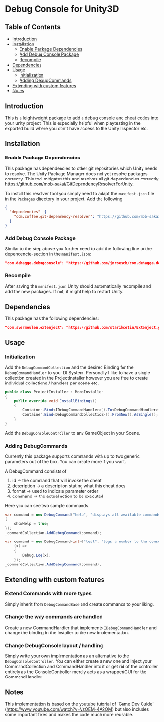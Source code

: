 # Debug Console for Unity3D

## Table of Contents
- [Introduction](#introduction)
- [Installation](#installation)
    - [Enable Package Dependencies](#enable-package-dependencies)
    - [Add Debug Console Package](#add-debug-console-package)
    - [Recompile](#recompile)
- [Dependencies](#dependencies)
- [Usage](#usage)
    - [Initialization](#initialization)
    - [Adding DebugCommands](#adding-debugcommands)
- [Extending with custom features](#extending-with-custom-features)
- [Notes](#notes)


## Introduction

This is a leightweight package to add a debug console and cheat codes into your unity project. This is especially helpful when playtesting in the exported build where you don't have access to the Unity Inspector etc. 

## Installation

### Enable Package Dependencies
This package has dependencies to other git repositories which Unity needs to resolve. The Unity Package Manager does not yet resolve packages correctly. This tool mitigates this and resolves all git dependencies correctly https://github.com/mob-sakai/GitDependencyResolverForUnity. 

To install this resolver tool you simply need to adapt the `manifest.json` file in the `Packages` directory in your project. Add the following:
```json
{
  "dependencies": {
    "com.coffee.git-dependency-resolver": "https://github.com/mob-sakai/GitDependencyResolverForUnity.git"
  }
}
```

### Add Debug Console Package

Similar to the step above you further need to add the following line to the dependencie-section in the `manifest.json`:

```json
"com.dehagge.debugconsole": "https://github.com/jnroesch/com.dehagge.debugconsole.git"
``` 

### Recompile

After saving the `manifest.json` Unity should automatically recompile and add the new packages. If not, it might help to restart Unity. 

## Dependencies
This package has the following dependencies:

```json
"com.svermeulen.extenject": "https://github.com/starikcetin/Extenject.git#9.1.0"
```

## Usage

### Initialization
Add the `DebugCommandCollection` and the desired Binding for the `DebugCommandHandler` to your DI System. Personally I like to have a single collection created in the ProjectInstaller however you are free to create individual collections / handlers per scene etc.

```csharp
public class ProjectInstaller : MonoInstaller
{
    public override void InstallBindings()
    {
        Container.Bind<IDebugCommandHandler>().To<DebugCommandHandler>().AsSingle();
        Container.Bind<DebugCommandCollection>().FromNew().AsSingle();
    }
}
```

Add the `DebugConsoleController` to any GameObject in your Scene. 

### Adding DebugCommands

Currently this package supports commands with up to two generic parameters out of the box. You can create more if you want.

A DebugCommand consists of 
1. id -> the command that will invoke the cheat
2. description -> a description stating what this cheat does
3. format -> used to indicate parameter order
4. command -> the actual action to be executed

Here you can see two sample commands.

```csharp
var command = new DebugCommand("help", "displays all available commands", "help", () =>
{
    showHelp = true;
});
_commandCollection.AddDebugCommand(command);
```

```csharp
var command = new DebugCommand<int>("test", "logs a number to the console", "test <number>",
    (x) =>
    {
        Debug.Log(x);
    });
_commandCollection.AddDebugCommand(command);
```

## Extending with custom features

### Extend Commands with more types
Simply inherit from `DebugCommandBase` and create commands to your liking.

### Change the way commands are handled
Create a new CommandHandler that implements `IDebugCommandHandler` and change the binding in the installer to the new implementation.

### Change DebugConsole layout / handling
Simply write your own implementation as an alternative to the `DebugConsoleController`. You can either create a new one and inject your CommandCollection and CommandHandler into it or get rid of the controller entirely as the ConsoleController merely acts as a wrapper/GUI for the CommandHandler.

## Notes
This implementation is based on the youtube tutorial of 'Game Dev Guide' (https://www.youtube.com/watch?v=VzOEM-4A2OM) but also includes some important fixes and makes the code much more reusable.